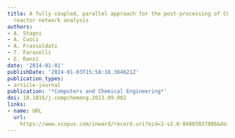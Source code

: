 ```yaml
---
title: A fully coupled, parallel approach for the post-processing of CFD data through
  reactor network analysis
authors:
- A. Stagni
- A. Cuoci
- A. Frassoldati
- T. Faravelli
- E. Ranzi
date: '2014-01-01'
publishDate: '2024-01-03T15:58:18.384621Z'
publication_types:
- article-journal
publication: '*Computers and Chemical Engineering*'
doi: 10.1016/j.compchemeng.2013.09.002
links:
- name: URL
  url: 
    https://www.scopus.com/inward/record.uri?eid=2-s2.0-84885037886&doi=10.1016%2fj.compchemeng.2013.09.002&partnerID=40&md5=ff66a46464fde6949102c89c519d933c
---
```

